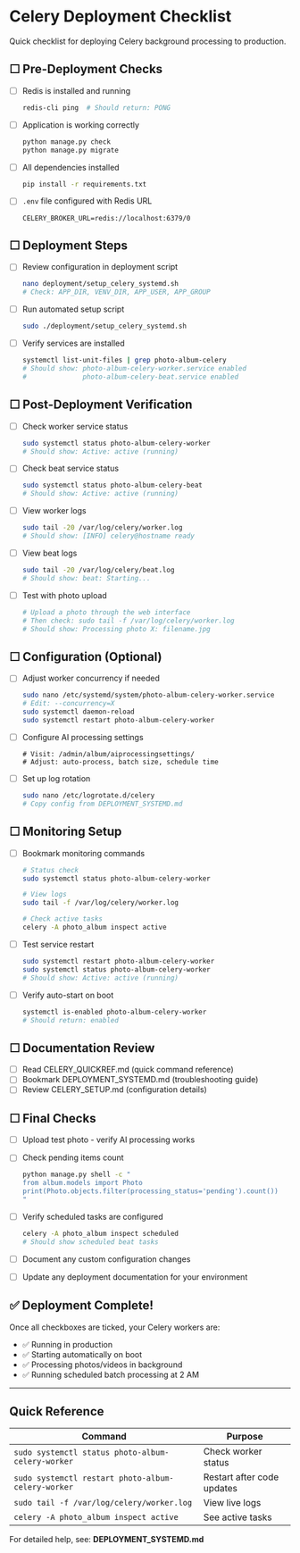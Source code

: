 # Celery Deployment Checklist

Quick checklist for deploying Celery background processing to production.

## ☐ Pre-Deployment Checks

- [ ] Redis is installed and running
  ```bash
  redis-cli ping  # Should return: PONG
  ```

- [ ] Application is working correctly
  ```bash
  python manage.py check
  python manage.py migrate
  ```

- [ ] All dependencies installed
  ```bash
  pip install -r requirements.txt
  ```

- [ ] `.env` file configured with Redis URL
  ```env
  CELERY_BROKER_URL=redis://localhost:6379/0
  ```

## ☐ Deployment Steps

- [ ] Review configuration in deployment script
  ```bash
  nano deployment/setup_celery_systemd.sh
  # Check: APP_DIR, VENV_DIR, APP_USER, APP_GROUP
  ```

- [ ] Run automated setup script
  ```bash
  sudo ./deployment/setup_celery_systemd.sh
  ```

- [ ] Verify services are installed
  ```bash
  systemctl list-unit-files | grep photo-album-celery
  # Should show: photo-album-celery-worker.service enabled
  #              photo-album-celery-beat.service enabled
  ```

## ☐ Post-Deployment Verification

- [ ] Check worker service status
  ```bash
  sudo systemctl status photo-album-celery-worker
  # Should show: Active: active (running)
  ```

- [ ] Check beat service status
  ```bash
  sudo systemctl status photo-album-celery-beat
  # Should show: Active: active (running)
  ```

- [ ] View worker logs
  ```bash
  sudo tail -20 /var/log/celery/worker.log
  # Should show: [INFO] celery@hostname ready
  ```

- [ ] View beat logs
  ```bash
  sudo tail -20 /var/log/celery/beat.log
  # Should show: beat: Starting...
  ```

- [ ] Test with photo upload
  ```bash
  # Upload a photo through the web interface
  # Then check: sudo tail -f /var/log/celery/worker.log
  # Should show: Processing photo X: filename.jpg
  ```

## ☐ Configuration (Optional)

- [ ] Adjust worker concurrency if needed
  ```bash
  sudo nano /etc/systemd/system/photo-album-celery-worker.service
  # Edit: --concurrency=X
  sudo systemctl daemon-reload
  sudo systemctl restart photo-album-celery-worker
  ```

- [ ] Configure AI processing settings
  ```
  # Visit: /admin/album/aiprocessingsettings/
  # Adjust: auto-process, batch size, schedule time
  ```

- [ ] Set up log rotation
  ```bash
  sudo nano /etc/logrotate.d/celery
  # Copy config from DEPLOYMENT_SYSTEMD.md
  ```

## ☐ Monitoring Setup

- [ ] Bookmark monitoring commands
  ```bash
  # Status check
  sudo systemctl status photo-album-celery-worker
  
  # View logs
  sudo tail -f /var/log/celery/worker.log
  
  # Check active tasks
  celery -A photo_album inspect active
  ```

- [ ] Test service restart
  ```bash
  sudo systemctl restart photo-album-celery-worker
  sudo systemctl status photo-album-celery-worker
  # Should show: Active: active (running)
  ```

- [ ] Verify auto-start on boot
  ```bash
  systemctl is-enabled photo-album-celery-worker
  # Should return: enabled
  ```

## ☐ Documentation Review

- [ ] Read CELERY_QUICKREF.md (quick command reference)
- [ ] Bookmark DEPLOYMENT_SYSTEMD.md (troubleshooting guide)
- [ ] Review CELERY_SETUP.md (configuration details)

## ☐ Final Checks

- [ ] Upload test photo - verify AI processing works
- [ ] Check pending items count
  ```bash
  python manage.py shell -c "
  from album.models import Photo
  print(Photo.objects.filter(processing_status='pending').count())
  "
  ```

- [ ] Verify scheduled tasks are configured
  ```bash
  celery -A photo_album inspect scheduled
  # Should show scheduled beat tasks
  ```

- [ ] Document any custom configuration changes
- [ ] Update any deployment documentation for your environment

## ✅ Deployment Complete!

Once all checkboxes are ticked, your Celery workers are:
- ✅ Running in production
- ✅ Starting automatically on boot
- ✅ Processing photos/videos in background
- ✅ Running scheduled batch processing at 2 AM

---

## Quick Reference

| Command | Purpose |
|---------|---------|
| `sudo systemctl status photo-album-celery-worker` | Check worker status |
| `sudo systemctl restart photo-album-celery-worker` | Restart after code updates |
| `sudo tail -f /var/log/celery/worker.log` | View live logs |
| `celery -A photo_album inspect active` | See active tasks |

For detailed help, see: **DEPLOYMENT_SYSTEMD.md**
